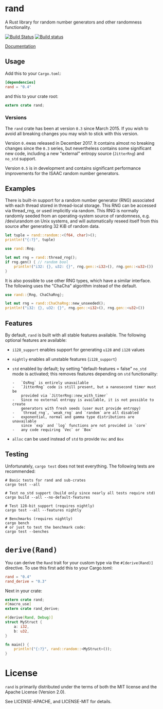 rand
====

A Rust library for random number generators and other randomness functionality.

[![Build Status](https://travis-ci.org/rust-lang-nursery/rand.svg?branch=master)](https://travis-ci.org/rust-lang-nursery/rand)
[![Build status](https://ci.appveyor.com/api/projects/status/rm5c9o33k3jhchbw?svg=true)](https://ci.appveyor.com/project/alexcrichton/rand)

[Documentation](https://docs.rs/rand)

## Usage

Add this to your `Cargo.toml`:

```toml
[dependencies]
rand = "0.4"
```

and this to your crate root:

```rust
extern crate rand;
```

### Versions

The `rand` crate has been at version `0.3` since March 2015. If you wish to
avoid all breaking changes you may wish to stick with this version.

Version `0.4`was released in December 2017. It contains almost no breaking
changes since the `0.3` series, but nevertheless contains some significant
new code, including a new "external" entropy source (`JitterRng`) and `no_std`
support.

Version `0.5` is in development and contains significant performance
improvements for the ISAAC random number generators.

## Examples

There is built-in support for a random number generator (RNG) associated with each thread stored in thread-local storage. This RNG can be accessed via thread_rng, or used implicitly via random. This RNG is normally randomly seeded from an operating-system source of randomness, e.g. /dev/urandom on Unix systems, and will automatically reseed itself from this source after generating 32 KiB of random data.

```rust
let tuple = rand::random::<(f64, char)>();
println!("{:?}", tuple)
```

```rust
use rand::Rng;

let mut rng = rand::thread_rng();
if rng.gen() { // random bool
    println!("i32: {}, u32: {}", rng.gen::<i32>(), rng.gen::<u32>())
}
```

It is also possible to use other RNG types, which have a similar interface. The following uses the "ChaCha" algorithm instead of the default.

```rust
use rand::{Rng, ChaChaRng};

let mut rng = rand::ChaChaRng::new_unseeded();
println!("i32: {}, u32: {}", rng.gen::<i32>(), rng.gen::<u32>())
```

## Features

By default, `rand` is built with all stable features available. The following
optional features are available:

-   `i128_support` enables support for generating `u128` and `i128` values
-   `nightly` enables all unstable features (`i128_support`)
-   `std` enabled by default; by setting "default-features = false" `no_std`
    mode is activated; this removes features depending on `std` functionality:

        -   `OsRng` is entirely unavailable
        -   `JitterRng` code is still present, but a nanosecond timer must be
            provided via `JitterRng::new_with_timer`
        -   Since no external entropy is available, it is not possible to create
            generators with fresh seeds (user must provide entropy)
        -   `thread_rng`, `weak_rng` and `random` are all disabled
        -   exponential, normal and gamma type distributions are unavailable
            since `exp` and `log` functions are not provided in `core`
        -   any code requiring `Vec` or `Box`
-   `alloc` can be used instead of `std` to provide `Vec` and `Box`

## Testing

Unfortunately, `cargo test` does not test everything. The following tests are
recommended:

```
# Basic tests for rand and sub-crates
cargo test --all

# Test no_std support (build only since nearly all tests require std)
cargo build --all --no-default-features

# Test 128-bit support (requires nightly)
cargo test --all --features nightly

# Benchmarks (requires nightly)
cargo bench
# or just to test the benchmark code:
cargo test --benches
```

# `derive(Rand)`

You can derive the `Rand` trait for your custom type via the `#[derive(Rand)]`
directive. To use this first add this to your Cargo.toml:

```toml
rand = "0.4"
rand_derive = "0.3"
```

Next in your crate:

```rust
extern crate rand;
#[macro_use]
extern crate rand_derive;

#[derive(Rand, Debug)]
struct MyStruct {
    a: i32,
    b: u32,
}

fn main() {
    println!("{:?}", rand::random::<MyStruct>());
}
```


# License

`rand` is primarily distributed under the terms of both the MIT
license and the Apache License (Version 2.0).

See LICENSE-APACHE, and LICENSE-MIT for details.
